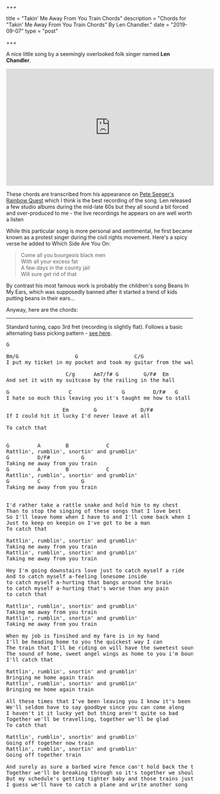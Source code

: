 +++

title = "Takin' Me Away From You Train Chords"
description = "Chords for \"Takin' Me Away From You Train Chords\" By Len Chandler."
date = "2019-09-07"
type = "post"

+++

A nice little song by a seemingly overlooked folk singer named **Len Chandler**.

<iframe width="560" height="315" src="https://www.youtube.com/embed/n2V62pRUqhk?start=834" frameborder="0" allow="accelerometer; autoplay; encrypted-media; gyroscope; picture-in-picture" allowfullscreen></iframe>  <br />

These chords are transcribed from his appearance on [Pete Seeger's Rainbow Quest](https://en.wikipedia.org/wiki/Rainbow_Quest) which I think is the best recording of the song. Len released a few studio albums during the mid-late 60s but they all sound a bit forced and over-produced to me - the live recordings he appears on are well worth a listen

While this particular song is more personal and sentimental, he first became known as a protest singer during the civil rights movement. Here's a spicy verse he added to Which Side Are You On:

> Come all you bourgeois black men  
> With all your excess fat  
> A few days in the county jail  
> Will sure get rid of that

By contrast his most famous work is probably the children's song Beans In My Ears, which was supposedly banned after it started a trend of kids putting beans in their ears...

Anyway, here are the chords:

---

Standard tuning, capo 3rd fret (recording is slightly flat). Follows a basic alternating bass picking pattern - [see here](https://en.wikipedia.org/wiki/Fingerstyle_guitar#Travis_picking).

<pre>
G
&nbsp;
Bm/G                  G                  C/G                G
I put my ticket in my pocket and took my guitar from the wall
&nbsp;
                   C/g      Am7/f# G        G/F#  Em
And set it with my suitcase by the railing in the hall
&nbsp;
G                   C                G         D/F#   G
I hate so much this leaving you it's taught me how to stall
&nbsp;
                  Em        G              D/F#
If I could hit it lucky I'd never leave at all
&nbsp;
To catch that


G         A        B            C
Rattlin', rumblin', snortin' and grumblin'
G         D/F#          G
Taking me away from you train
G         A        B            C
Rattlin', rumblin', snortin' and grumblin'
G         C             G
Taking me away from you train


I'd rather take a rattle snake and hold him to my chest
Than to stop the singing of these songs that I love best
So I'll leave home when I have to and I'll come back when I can
Just to keep on keepin on I've got to be a man
To catch that

Rattlin', rumblin', snortin' and grumblin'
Taking me away from you train
Rattlin', rumblin', snortin' and grumblin'
Taking me away from you train

Hey I'm going downstairs love just to catch myself a ride
And to catch myself a-feeling lonesome inside
to catch myself a-hurting that bangs around the brain
to catch myself a-hurting that's worse than any pain
to catch that

Rattlin', rumblin', snortin' and grumblin'
Taking me away from you train
Rattlin', rumblin', snortin' and grumblin'
Taking me away from you train

When my job is finsihed and my fare is in my hand
I'll be heading home to you the quickest way I can
The train that I'll be riding on will have the sweetest sound
The sound of home, sweet angel wings as home to you i'm bound
I'll catch that

Rattlin', rumblin', snortin' and grumblin'
Bringing me home again train
Rattlin', rumblin', snortin' and grumblin'
Bringing me home again train

All these times that I've been leaving you I know it's been all wrong
We'll seldom have to say goodbye since you can come along
I haven't it it lucky yet but thing aren't quite so bad
Together we'll be travelling, together we'll be glad
To catch that

Rattlin', rumblin', snortin' and grumblin'
Going off together now train
Rattlin', rumblin', snortin' and grumblin'
Going off together train

And surely as sure a barbed wire fence can't hold back the tide
Together we'll be breaking through so it's together we should ride
But my schedule's getting tighter baby and those trains just take so long
I guess we'll have to catch a plane and write another song

</pre>
